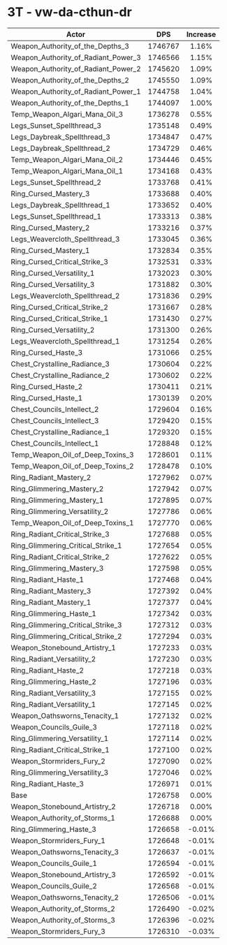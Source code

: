 # 3T - vw-da-cthun-dr
| Actor | DPS | Increase |
|---|:---:|:---:|
|Weapon_Authority_of_the_Depths_3|1746767|1.16%|
|Weapon_Authority_of_Radiant_Power_3|1746566|1.15%|
|Weapon_Authority_of_Radiant_Power_2|1745620|1.09%|
|Weapon_Authority_of_the_Depths_2|1745550|1.09%|
|Weapon_Authority_of_Radiant_Power_1|1744758|1.04%|
|Weapon_Authority_of_the_Depths_1|1744097|1.00%|
|Temp_Weapon_Algari_Mana_Oil_3|1736278|0.55%|
|Legs_Sunset_Spellthread_3|1735148|0.49%|
|Legs_Daybreak_Spellthread_3|1734847|0.47%|
|Legs_Daybreak_Spellthread_2|1734729|0.46%|
|Temp_Weapon_Algari_Mana_Oil_2|1734446|0.45%|
|Temp_Weapon_Algari_Mana_Oil_1|1734168|0.43%|
|Legs_Sunset_Spellthread_2|1733768|0.41%|
|Ring_Cursed_Mastery_3|1733688|0.40%|
|Legs_Daybreak_Spellthread_1|1733652|0.40%|
|Legs_Sunset_Spellthread_1|1733313|0.38%|
|Ring_Cursed_Mastery_2|1733216|0.37%|
|Legs_Weavercloth_Spellthread_3|1733045|0.36%|
|Ring_Cursed_Mastery_1|1732834|0.35%|
|Ring_Cursed_Critical_Strike_3|1732531|0.33%|
|Ring_Cursed_Versatility_1|1732023|0.30%|
|Ring_Cursed_Versatility_3|1731882|0.30%|
|Legs_Weavercloth_Spellthread_2|1731836|0.29%|
|Ring_Cursed_Critical_Strike_2|1731667|0.28%|
|Ring_Cursed_Critical_Strike_1|1731430|0.27%|
|Ring_Cursed_Versatility_2|1731300|0.26%|
|Legs_Weavercloth_Spellthread_1|1731254|0.26%|
|Ring_Cursed_Haste_3|1731066|0.25%|
|Chest_Crystalline_Radiance_3|1730604|0.22%|
|Chest_Crystalline_Radiance_2|1730602|0.22%|
|Ring_Cursed_Haste_2|1730411|0.21%|
|Ring_Cursed_Haste_1|1730139|0.20%|
|Chest_Councils_Intellect_2|1729604|0.16%|
|Chest_Councils_Intellect_3|1729420|0.15%|
|Chest_Crystalline_Radiance_1|1729320|0.15%|
|Chest_Councils_Intellect_1|1728848|0.12%|
|Temp_Weapon_Oil_of_Deep_Toxins_3|1728601|0.11%|
|Temp_Weapon_Oil_of_Deep_Toxins_2|1728478|0.10%|
|Ring_Radiant_Mastery_2|1727962|0.07%|
|Ring_Glimmering_Mastery_2|1727942|0.07%|
|Ring_Glimmering_Mastery_1|1727895|0.07%|
|Ring_Glimmering_Versatility_2|1727786|0.06%|
|Temp_Weapon_Oil_of_Deep_Toxins_1|1727770|0.06%|
|Ring_Radiant_Critical_Strike_3|1727688|0.05%|
|Ring_Glimmering_Critical_Strike_1|1727654|0.05%|
|Ring_Radiant_Critical_Strike_2|1727622|0.05%|
|Ring_Glimmering_Mastery_3|1727598|0.05%|
|Ring_Radiant_Haste_1|1727468|0.04%|
|Ring_Radiant_Mastery_3|1727392|0.04%|
|Ring_Radiant_Mastery_1|1727377|0.04%|
|Ring_Glimmering_Haste_1|1727342|0.03%|
|Ring_Glimmering_Critical_Strike_3|1727312|0.03%|
|Ring_Glimmering_Critical_Strike_2|1727294|0.03%|
|Weapon_Stonebound_Artistry_1|1727233|0.03%|
|Ring_Radiant_Versatility_2|1727230|0.03%|
|Ring_Radiant_Haste_2|1727218|0.03%|
|Ring_Glimmering_Haste_2|1727196|0.03%|
|Ring_Radiant_Versatility_3|1727155|0.02%|
|Ring_Radiant_Versatility_1|1727145|0.02%|
|Weapon_Oathsworns_Tenacity_1|1727132|0.02%|
|Weapon_Councils_Guile_3|1727118|0.02%|
|Ring_Glimmering_Versatility_1|1727114|0.02%|
|Ring_Radiant_Critical_Strike_1|1727100|0.02%|
|Weapon_Stormriders_Fury_2|1727090|0.02%|
|Ring_Glimmering_Versatility_3|1727046|0.02%|
|Ring_Radiant_Haste_3|1726971|0.01%|
|Base|1726758|0.00%|
|Weapon_Stonebound_Artistry_2|1726718|0.00%|
|Weapon_Authority_of_Storms_1|1726688|0.00%|
|Ring_Glimmering_Haste_3|1726658|-0.01%|
|Weapon_Stormriders_Fury_1|1726648|-0.01%|
|Weapon_Oathsworns_Tenacity_3|1726637|-0.01%|
|Weapon_Councils_Guile_1|1726594|-0.01%|
|Weapon_Stonebound_Artistry_3|1726592|-0.01%|
|Weapon_Councils_Guile_2|1726568|-0.01%|
|Weapon_Oathsworns_Tenacity_2|1726506|-0.01%|
|Weapon_Authority_of_Storms_2|1726490|-0.02%|
|Weapon_Authority_of_Storms_3|1726396|-0.02%|
|Weapon_Stormriders_Fury_3|1726310|-0.03%|
